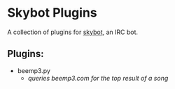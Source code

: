 Skybot Plugins
==============

A collection of plugins for [skybot](http://github.com/rmmh/skybot/ "Skybot"), an IRC bot.

Plugins:
--------
*   beemp3.py
    *   _queries beemp3.com for the top result of a song_
